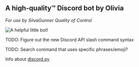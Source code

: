 ## A high-quality™ Discord bot by Olivia

_For use by SilvaGunner Quality of Control_

![A helpful little bot!](https://dl.dropboxusercontent.com/s/8jus05rwhqpzo42/joke_explainer_7000.png?dl=0)

TODO: Figure out the new Discord API slash command syntax

TODO: Search command that uses specific phrases/emoji?

Info about [discord.py](https://discordpy.readthedocs.io/en/latest/)

